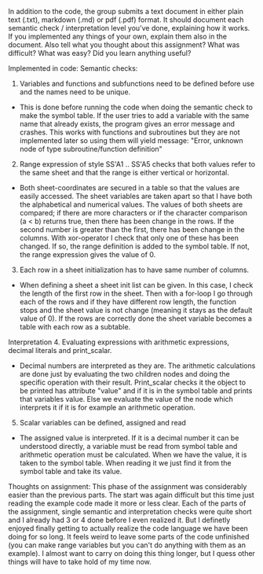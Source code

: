 In addition to the code, the group submits a text document in either plain text (.txt), markdown (.md) or pdf (.pdf) format. It should document each semantic check / interpretation level you’ve done, explaining how it works. If you implemented any things of your own, explain them also in the document. Also tell what you thought about this assignment? What was difficult? What was easy? Did you learn anything useful?

Implemented in code:
Semantic checks: 
1. Variables and functions and subfunctions need to be defined before use and the names need to be unique.
- This is done before running the code when doing the semantic check to make the symbol table. If the user tries to add a variable with the same name that already exists, the program gives an error message and crashes. This works with functions and subroutines but they are not implemented later so using them will yield message: "Error, unknown node of type subroutine/function definition"

2. Range expression of style SS'A1 .. SS'A5 checks that both values refer to the same sheet and that the range is either vertical or horizontal.
- Both sheet-coordinates are secured in a table so that the values are easily accessed. The sheet variables are taken apart so that I have both the alphabetical and numerical values. The values of both sheets are compared; if there are more characters or if the character comparison (a < b) returns true, then there has been change in the rows. If the second number is greater than the first, there has been change in the columns. With xor-operator I check that only one of these has been changed. If so, the range definition is added to the symbol table. If not, the range expression gives the value of 0.


3. Each row in a sheet initialization has to have same number of columns.
- When defining a sheet a sheet init list can be given. In this case, I check the length of the first row in the sheet. Then with a for-loop I go through each of the rows and if they have different row length, the function stops and the sheet value is not change (meaning it stays as the default value of 0). If the rows are correctly done the sheet variable becomes a table with each row as a subtable.

Interpretation
4. Evaluating expressions with arithmetic expressions, decimal literals and print_scalar.
- Decimal numbers are interpreted as they are. The arithmetic calculations are done just by evaluating the two children nodes and doing the specific operation with their result. Print_scalar checks it the object to be printed has attribute "value" and if it is in the symbol table and prints that variables value. Else we evaluate the value of the node which interprets it if it is for example an arithmetic operation.

5. Scalar variables can be defined, assigned and read
- The assigned value is interpreted. If it is a decimal number it can be understood directly, a variable must be read from symbol table and arithmetic operation must be calculated. When we have the value, it is taken to the symbol table. When reading it we just find it from the symbol table and take its value.

Thoughts on assignment:
This phase of the assignment was considerably easier than the previous parts. The start was again difficult but this time just reading the example code made it more or less clear. Each of the parts of the assignment, single semantic and interpretation checks were quite short and I already had 3 or 4 done before I even realized it. But I definetly enjoyed finally getting to actually realize the code language we have been doing for so long. It feels weird to leave some parts of the code unfinished (you can make range variables but you can't do anything with them as an example). I almost want to carry on doing this thing longer, but I quess other things will have to take hold of my time now.